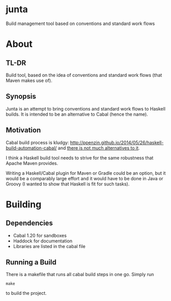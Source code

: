 junta
============
Build management tool based on conventions and standard work flows

# About
## TL-DR
Build tool, based on the idea of conventions and standard work flows (that Maven
makes use of).

## Synopsis
Junta is an attempt to bring conventions and standard work flows to Haskell
builds. It is intended to be an alternative to Cabal  (hence the name).

## Motivation 
Cabal build process is kludgy:
http://ppenzin.github.io/2014/05/26/haskell-build-automation-cabal/
and [there is not much alternatives to it][alt].


I think a Haskell build tool needs to strive for the same robustness that
Apache Maven provides.

Writing a Haskell/Cabal plugin for Maven or Gradle could be an option, but it
would be a comparably large effort and it would have to be done in Java or
Groovy (I wanted to show that Haskell is fit for such tasks).

# Building
## Dependencies
- Cabal 1.20 for sandboxes
- Haddock for documentation
- Libraries are listed in the cabal file

## Running a Build
There is a makefile that runs all cabal build steps in one go. Simply run
```
make
```
to build the project. 

[alt]: http://ppenzin.github.io/2014/06/12/haskell-build-automation-alternatives/
